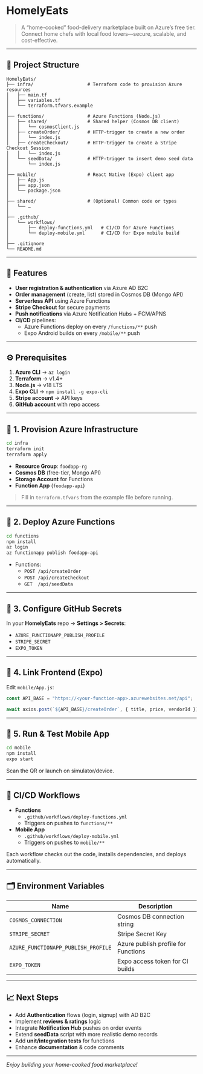 # HomelyEats

> A “home-cooked” food-delivery marketplace built on Azure’s free tier.  
> Connect home chefs with local food lovers—secure, scalable, and cost-effective.

---

## 🧩 Project Structure

```plaintext
HomelyEats/
├── infra/                    # Terraform code to provision Azure resources
│   ├── main.tf
│   ├── variables.tf
│   └── terraform.tfvars.example
│
├── functions/                # Azure Functions (Node.js)
│   ├── shared/               # Shared helper (Cosmos DB client)
│   │   └── cosmosClient.js
│   ├── createOrder/          # HTTP-trigger to create a new order
│   │   └── index.js
│   ├── createCheckout/       # HTTP-trigger to create a Stripe Checkout Session
│   │   └── index.js
│   └── seedData/             # HTTP-trigger to insert demo seed data
│       └── index.js
│
├── mobile/                   # React Native (Expo) client app
│   ├── App.js
│   ├── app.json
│   └── package.json
│
├── shared/                   # (Optional) Common code or types
│   └── …
│
├── .github/
│   └── workflows/
│       ├── deploy-functions.yml   # CI/CD for Azure Functions
│       └── deploy-mobile.yml      # CI/CD for Expo mobile build
│
├── .gitignore
└── README.md
```

---

## 🚀 Features

- **User registration & authentication** via Azure AD B2C  
- **Order management** (create, list) stored in Cosmos DB (Mongo API)  
- **Serverless API** using Azure Functions  
- **Stripe Checkout** for secure payments  
- **Push notifications** via Azure Notification Hubs + FCM/APNS  
- **CI/CD** pipelines:  
  - Azure Functions deploy on every `/functions/**` push  
  - Expo Android builds on every `/mobile/**` push  

---

## ⚙️ Prerequisites

1. **Azure CLI** → `az login`  
2. **Terraform** → v1.4+  
3. **Node.js** → v18 LTS  
4. **Expo CLI** → `npm install -g expo-cli`  
5. **Stripe account** → API keys  
6. **GitHub account** with repo access  

---

## 🔧 1. Provision Azure Infrastructure

```bash
cd infra
terraform init
terraform apply
```

- **Resource Group**: `foodapp-rg`  
- **Cosmos DB** (free-tier, Mongo API)  
- **Storage Account** for Functions  
- **Function App** (`foodapp-api`)

> Fill in `terraform.tfvars` from the example file before running.

---

## 🔧 2. Deploy Azure Functions

```bash
cd functions
npm install
az login
az functionapp publish foodapp-api
```

- Functions:
  - `POST /api/createOrder`
  - `POST /api/createCheckout`
  - `GET  /api/seedData`

---

## 🔧 3. Configure GitHub Secrets

In your **HomelyEats** repo → **Settings > Secrets**:

- `AZURE_FUNCTIONAPP_PUBLISH_PROFILE`  
- `STRIPE_SECRET`  
- `EXPO_TOKEN`  

---

## 🔧 4. Link Frontend (Expo)

Edit `mobile/App.js`:

```js
const API_BASE = "https://<your-function-app>.azurewebsites.net/api";

await axios.post(`${API_BASE}/createOrder`, { title, price, vendorId });
```

---

## 🔧 5. Run & Test Mobile App

```bash
cd mobile
npm install
expo start
```

Scan the QR or launch on simulator/device.

---

## 🔄 CI/CD Workflows

- **Functions**  
  - `.github/workflows/deploy-functions.yml`  
  - Triggers on pushes to `functions/**`
- **Mobile App**  
  - `.github/workflows/deploy-mobile.yml`  
  - Triggers on pushes to `mobile/**`

Each workflow checks out the code, installs dependencies, and deploys automatically.

---

## 🗂️ Environment Variables

| Name                              | Description                           |
|-----------------------------------|---------------------------------------|
| `COSMOS_CONNECTION`               | Cosmos DB connection string           |
| `STRIPE_SECRET`                   | Stripe Secret Key                     |
| `AZURE_FUNCTIONAPP_PUBLISH_PROFILE` | Azure publish profile for Functions |
| `EXPO_TOKEN`                      | Expo access token for CI builds       |

---

## 📈 Next Steps

- Add **Authentication** flows (login, signup) with AD B2C  
- Implement **reviews & ratings** logic  
- Integrate **Notification Hub** pushes on order events  
- Extend **seedData** script with more realistic demo records  
- Add **unit/integration tests** for functions  
- Enhance **documentation** & code comments

---

_Enjoy building your home-cooked food marketplace!_
